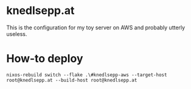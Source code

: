 # knedlsepp.at
This is the configuration for my toy server on AWS and probably utterly useless.

# How-to deploy

```
nixos-rebuild switch --flake .\#knedlsepp-aws --target-host root@knedlsepp.at --build-host root@knedlsepp.at
```
